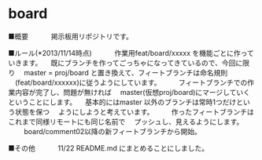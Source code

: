 board
=====

■概要　　
　掲示板用リポジトリです。

■ルール(*2013/11/14時点)　　
　作業用feat/board/xxxxx を機能ごとに作っていきます。
　既にブランチを作ってごっちゃになってきているので、今回に限り
　master = proj/board と置き換えて、フィートブランチは命名規則
　(feat/board/xxxxxx)に従うようにしています。
　
　フィートブランチでの作業内容が完了し、問題が無ければ
　master(仮想proj/board)にマージしていく　ということにします。
　基本的にはmaster 以外のブランチは常時1つだけという状態を保つ
　ようにしようと考えています。
　
　作ったフィートブランチはこれまで同様リモートにも同じ名前で
　プッシュし、見えるようにします。
　
　board/comment02以降の新フィートブランチから開始。

■その他　　
　11/22 README.md にまとめることにしました。
